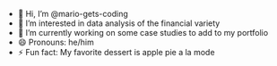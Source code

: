 - 👋 Hi, I’m @mario-gets-coding
- 👀 I’m interested in data analysis of the financial variety
- 🌱 I’m currently working on some case studies to add to my portfolio
- 😄 Pronouns: he/him
- ⚡ Fun fact: My favorite dessert is apple pie a la mode 

<!---
mario-gets-coding/mario-gets-coding is a ✨ special ✨ repository because its `README.md` (this file) appears on your GitHub profile.
You can click the Preview link to take a look at your changes.
--->
